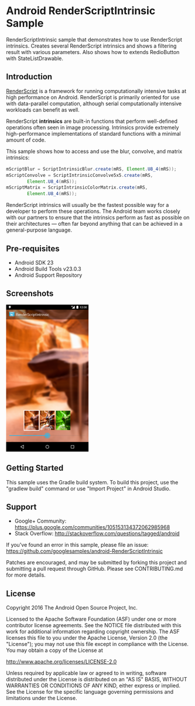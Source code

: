 
Android RenderScriptIntrinsic Sample
===================================

RenderScriptIntrinsic sample that demonstrates how to use RenderScript intrinsics.
Creates several RenderScript intrinsics and shows a filtering result with various parameters.
Also shows how to extends RedioButton with StateListDrawable.

Introduction
------------

[RenderScript][1] is a framework for running computationally intensive tasks at high performance on Android. RenderScript is
primarily oriented for use with data-parallel computation, although serial computationally intensive workloads can
benefit as well.

RenderScript **intrinsics** are built-in functions that perform well-defined operations often seen
in image processing. Intrinsics provide extremely high-performance implementations of standard
functions with a minimal amount of code.

This sample shows how to access and use the blur, convolve, and matrix intrinsics:

```java
mScriptBlur = ScriptIntrinsicBlur.create(mRS, Element.U8_4(mRS));
mScriptConvolve = ScriptIntrinsicConvolve5x5.create(mRS,
        Element.U8_4(mRS));
mScriptMatrix = ScriptIntrinsicColorMatrix.create(mRS,
        Element.U8_4(mRS));
```

RenderScript intrinsics will usually be the fastest possible way for a developer to perform these operations. The
Android team works closely with our partners to ensure that the intrinsics perform as fast as possible on their
architectures — often far beyond anything that can be achieved in a general-purpose language.

[1]: http://developer.android.com/guide/topics/renderscript/compute.html

Pre-requisites
--------------

- Android SDK 23
- Android Build Tools v23.0.3
- Android Support Repository

Screenshots
-------------

<img src="screenshots/main.png" height="400" alt="Screenshot"/> 

Getting Started
---------------

This sample uses the Gradle build system. To build this project, use the
"gradlew build" command or use "Import Project" in Android Studio.

Support
-------

- Google+ Community: https://plus.google.com/communities/105153134372062985968
- Stack Overflow: http://stackoverflow.com/questions/tagged/android

If you've found an error in this sample, please file an issue:
https://github.com/googlesamples/android-RenderScriptIntrinsic

Patches are encouraged, and may be submitted by forking this project and
submitting a pull request through GitHub. Please see CONTRIBUTING.md for more details.

License
-------

Copyright 2016 The Android Open Source Project, Inc.

Licensed to the Apache Software Foundation (ASF) under one or more contributor
license agreements.  See the NOTICE file distributed with this work for
additional information regarding copyright ownership.  The ASF licenses this
file to you under the Apache License, Version 2.0 (the "License"); you may not
use this file except in compliance with the License.  You may obtain a copy of
the License at

http://www.apache.org/licenses/LICENSE-2.0

Unless required by applicable law or agreed to in writing, software
distributed under the License is distributed on an "AS IS" BASIS, WITHOUT
WARRANTIES OR CONDITIONS OF ANY KIND, either express or implied.  See the
License for the specific language governing permissions and limitations under
the License.
